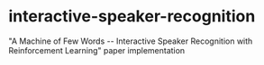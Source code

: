 # interactive-speaker-recognition
 "A Machine of Few Words -- Interactive Speaker Recognition with Reinforcement Learning" paper implementation
